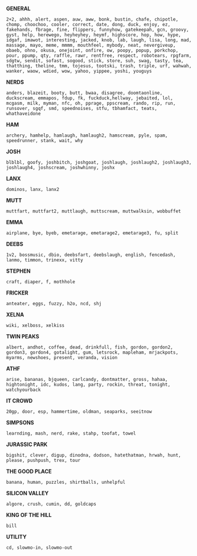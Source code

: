 **GENERAL**

```
2+2, ahhh, alert, aspen, auw, aww, bonk, bustin, chafe, chipotle, chomp, choochoo, cooler, correct, date, dong, duck, enjoy, ez, fakehands, fbrage, fine, flippers, funnyhow, gatekeepah, gcn, groovy, gyst, help, herewego, heyheyhey, heymf, highscore, hop, how, hype, idgaf, imawot, interesting, jacked, knob, lab, laugh, lisa, long, mad, massage, mayo, meme, mmmm, mouthfeel, mybody, neat, nevergiveup, obaeb, ohno, okusa, onejoint, onfire, ow, poopy, popup, porkchop, pour, ppump, qty, raffle, rawr, rentfree, respect, robotears, rpgfarm, sdgtw, sendit, sofast, sogood, stick, store, suh, swag, tasty, tea, thatthing, theline, tmm, tojesus, tootski, trash, triple, urf, wahwah, wanker, waow, wdied, wow, yahoo, yippee, yoshi, youguys
```

**NERDS**

```
anders, blazeit, booty, butt, bwaa, disagree, doomtaonline, duckscream, emmapos, fdup, fk, fuckduck,hellway, jebaited, lol, mcgasm, milk, myman, nfc, oh, pprage, ppscream, rando, rip, run, runsover, sgqf, smd, speednoises, stfu, tbhamfact, teats, whathaveidone
```

**HAM**

```
archery, hamhelp, hamlaugh, hamlaugh2, hamscream, pyle, spam, speedrunner, stank, wait, why
```

**JOSH**

```
blblbl, goofy, joshbitch, joshgoat, joshlaugh, joshlaugh2, joshlaugh3, joshlaugh4, joshscream, joshwhinny, joshx
```

**LANX**

```
dominos, lanx, lanx2
```

**MUTT**

```
muttfart, muttfart2, muttlaugh, muttscream, muttwalksin, wobbuffet
```

**EMMA**

```
airplane, bye, byeb, emetarage, emetarage2, emetarage3, fu, split
```

**DEEBS**

```
1v2, bossmusic, dbio, deebsfart, deebslaugh, english, fencedash, lanmo, timmon, trinexx, vitty
```

**STEPHEN**

```
craft, diaper, f, mothhole
```

**FRICKER**

```
anteater, eggs, fuzzy, h2o, ncd, shj
```

**XELNA**

```
wiki, xelboss, xelkiss
```

**TWIN PEAKS**

```
albert, andhot, coffee, dead, drinkfull, fish, gordon, gordon2, gordon3, gordon4, gotalight, gum, letsrock, mapleham, mrjackpots, myarms, newshoes, present, veranda, vision
```

**ATHF**

```
arise, bananas, bjqueen, carlcandy, dontmatter, gross, hahaa, hightonight, idc, kudos, lang, party, rockin, threat, tonight, watchyourback
```

**IT CROWD**

```
20gp, door, esp, hammertime, oldman, seaparks, seeitnow
```

**SIMPSONS**

```
learnding, mash, nerd, rake, stahp, toofat, towel
```

**JURASSIC PARK**

```
bigshit, clever, digup, dinodna, dodson, hatethatman, hrwah, hunt, please, pushpush, trex, tour
```

**THE GOOD PLACE**

```
banana, human, puzzles, shirtballs, unhelpful
```

**SILICON VALLEY**

```
algore, crush, cumin, dd, goldcaps
```

**KING OF THE HILL**

```
bill
```

**UTILITY**

```
cd, slowmo-in, slowmo-out
```
